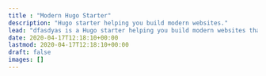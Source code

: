 ```yaml
---
title : "Modern Hugo Starter"
description: "Hugo starter helping you build modern websites."
lead: "dfasdyas is a Hugo starter helping you build modern websites that are secure, fast, and SEO-ready — by default."
date: 2020-04-17T12:18:10+00:00
lastmod: 2020-04-17T12:18:10+00:00
draft: false
images: []
---
```

